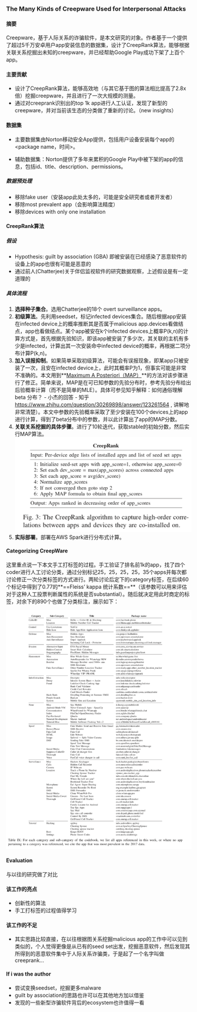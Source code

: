 ### The Many Kinds of Creepware Used for Interpersonal Attacks

#### 摘要

Creepware，基于人际关系的诈骗软件，是本文研究的对象。作者基于一个提供了超过5千万安卓用户app安装信息的数据集，设计了CreepRank算法，能够根据关联关系挖掘出未知的creepware，并已经帮助Google Play成功下架了上百个app。

#### 主要贡献

* 设计了CreepRank算法，能够高效地（与其它基于图的算法相比提高了2.8x倍）挖掘creepware，并且进行了一次大规模的测量。
* 通过对creeprank识别出的top 1k app进行人工认证，发现了新型的creepware，并对当前该生态的分类做了重新的讨论。（new insights）



#### 数据集

* 主要数据集由Norton移动安全App提供，包括用户设备安装每个app的 <package name，时间>。

+ 辅助数据集：Norton提供了多年来累积的Google Play中被下架的app的信息，包括id、title、description、permissions。

##### 数据预处理

* 移除fake user（安装app此处太多的，可能是安全研究者或者开发者）
* 移除most prevalent app（会影响算法精度）
* 移除devices with only one installation

#### CreepRank算法

##### 假设

* Hypothesis: guilt by association (GBA) 即被安装在已经感染了恶意软件的设备上的app也很有可能是恶意的
* 通过前人(Chatterjee)关于伴侣监视软件的研究数据观察，上述假设是有一定道理的

##### 具体流程

1. **选择种子集合**。选用Chatterjee的18个 overt surveillance apps。
2. **初级算法**。先利用seedset，标记infected devices集合。随后根据app安装在infected device上的概率推断其是否属于malicious app.devices看做结点，app也看做结点。某个app被安在k个infected devices上概率P(k,n)的计算方式是，首先根据先验知识，即该app被安装了多少次，其关联的主机有多少是infected，计算出其一次安装命中infected device的概率，再根据二项分布计算P(k,n)。
3. **加入误报抑制**。如果简单采取初级算法，可能会有误报现象，即某app只被安装了一次，且安在infected device上，此时其概率P为1，但事实可能是非常不准确的。本文用到**<u>Maximum A Posteriori（MAP）</u>**的方法对该步骤进行了修正。简单来说，MAP是在可已知参数的先验分布时，参考先验分布给出后验概率计算（而不是简单的MLE）。具体可参见知乎解释：如何通俗理解 beta 分布？ - 小杰的回答 - 知乎
   https://www.zhihu.com/question/30269898/answer/123261564 , 讲解地非常清楚）。本文中参数的先验概率采取了至少安装在100个devices上的app进行计算，得到了beta分布中的参数，并以此计算出了app的MAP分数。
4. **关联关系挖掘的具体步骤**。进行了10轮迭代，获取stable的初始分数，然后实行MAP算法。![image-20200420144901842](image/image-20200420144901842.png)
5. **实际部署**。部署在AWS Spark进行分布式计算。

#### Categorizing CreepWare

这里重点说一下本文手工打标签的过程。手工验证了排名前1k的app，找了四个coder进行人工讨论分类，通过分别标记25，25，25，25，35个apps并每次都讨论修正一次分类标签的方式进行。两轮讨论后定下的category标签，在后续60个标记中得到了0.77的**==Fleiss’ kappa 统计系数==**（该参数可以用来评估对于这种人工投票判断属性的系统是否substantial）。随后就决定用此时商定的标签，对余下的890个也做了分类标注，展示如下：

![image-20200420151320845](image/image-20200420151320845.png)

#### Evaluation

与以往的研究做了对比

#### 该工作的亮点

* 创新性的算法
* 手工打标签的过程值得学习

#### 该工作的不足

* 其实思路比较直接，在以往根据图关系挖掘malicious app的工作中可以见到类似的，个人觉得更像是从已有的seed set出发，挖掘恶意软件，然后发现其所得到的恶意软件集中于人际关系诈骗类，于是起了一个名字叫做creeprank...

#### If i was the author

* 尝试变换seedset，挖掘更多malware
* guilt by association的思路也许可以在其他地方加以借鉴
* 发现的一些新型诈骗软件背后的ecosystem也许值得一看







